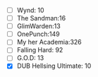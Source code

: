 - [ ] Wynd: 10
- [ ] The Sandman:16
- [ ] GlimWarden:13
- [ ] OnePunch:149
- [ ] My her Academia:326
- [ ] Falling Hard: 92
- [ ] G.O.D: 13
- [x] DUB Hellsing Ultimate: 10

<!--stackedit_data:
eyJoaXN0b3J5IjpbNjM5MDY2MzcsLTIwNDM2Nzg2NjRdfQ==
-->